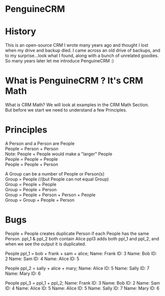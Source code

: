# PenguineCRM

# History
This is an open-source CRM I wrote many years ago and thought I lost when my drive and backup died. I came across an old drive of backups, and to my surprise...look what I found, along with a bunch of unrelated goodies. So many years later let me introduce PenguineCRM :)

# What is PenguineCRM ? It's CRM Math
What is CRM Math? We will look at examples in the CRM Math Section.<br/>
But before we start we need to understand a few Principles.<br/>

# Principles
A Person and a Person are People<br/>
People = Person + Person<br/>
Note: People + People would make a "larger" People<br/>
People = People + People<br/>
People = People + Person<br/>

A Group can be a number of People or Person(s)<br/>
Group = People //(but People can not equal Group)<br/>
Group = People + People<br/>
Group = People + Person<br/>
Group = People + Person + Person + People<br/>
Group = Group + People + Person<br/>

# Bugs
People + People creates duplicate Person if each People has the same Person.
ppl_1 & ppl_2 both contain Alice
ppl3 adds both ppl_1 and ppl_2, and when we see the output it is duplicated.

People ppl_1 = bob + frank + sam + alice;
Name: Frank ID: 3
Name: Bob ID: 2
Name: Sam ID: 4
Name: Alice ID: 5

People ppl_2 = sally + alice + mary;
Name: Alice ID: 5
Name: Sally ID: 7
Name: Mary ID: 6

People ppl_3 = ppl_1 + ppl_2;
Name: Frank ID: 3
Name: Bob ID: 2
Name: Sam ID: 4
Name: Alice ID: 5
Name: Alice ID: 5
Name: Sally ID: 7
Name: Mary ID: 6

